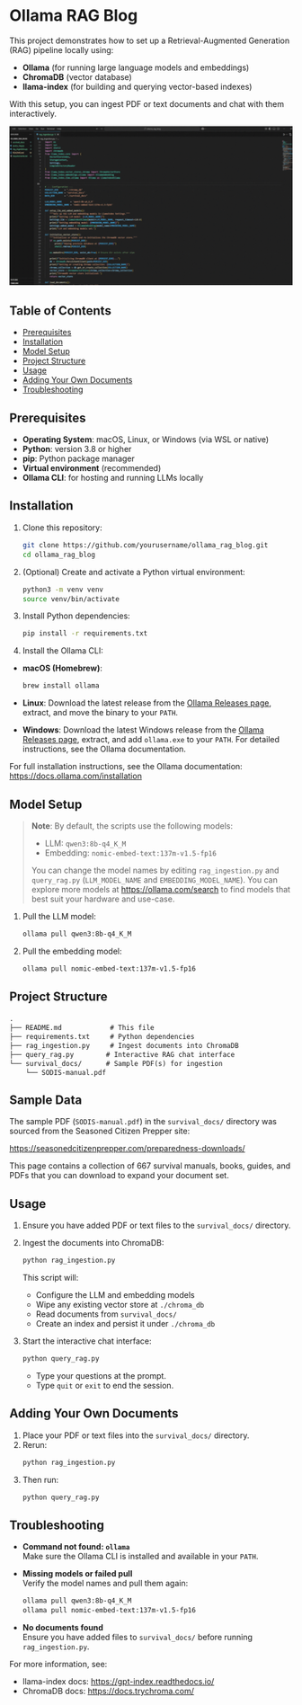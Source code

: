 # Ollama RAG Blog

This project demonstrates how to set up a Retrieval-Augmented Generation (RAG) pipeline locally using:
- **Ollama** (for running large language models and embeddings)
- **ChromaDB** (vector database)
- **llama-index** (for building and querying vector-based indexes)

With this setup, you can ingest PDF or text documents and chat with them interactively.

![](imgs/local_rag_gif.gif)

## Table of Contents
- [Prerequisites](#prerequisites)
- [Installation](#installation)
- [Model Setup](#model-setup)
- [Project Structure](#project-structure)
- [Usage](#usage)
- [Adding Your Own Documents](#adding-your-own-documents)
- [Troubleshooting](#troubleshooting)

## Prerequisites

- **Operating System**: macOS, Linux, or Windows (via WSL or native)
- **Python**: version 3.8 or higher
- **pip**: Python package manager
- **Virtual environment** (recommended)
- **Ollama CLI**: for hosting and running LLMs locally

## Installation

1. Clone this repository:

   ```bash
   git clone https://github.com/yourusername/ollama_rag_blog.git
   cd ollama_rag_blog
   ```

2. (Optional) Create and activate a Python virtual environment:

   ```bash
   python3 -m venv venv
   source venv/bin/activate
   ```

3. Install Python dependencies:

   ```bash
   pip install -r requirements.txt
   ```

4. Install the Ollama CLI:

- **macOS (Homebrew)**:
  ```bash
  brew install ollama
  ```

- **Linux**:
  Download the latest release from the [Ollama Releases page](https://github.com/ollama/ollama/releases), extract, and move the binary to your `PATH`.
- **Windows**:
  Download the latest Windows release from the [Ollama Releases page](https://github.com/ollama/ollama/releases), extract, and add `ollama.exe` to your `PATH`. For detailed instructions, see the Ollama documentation.

For full installation instructions, see the Ollama documentation: https://docs.ollama.com/installation

## Model Setup

> **Note**: By default, the scripts use the following models:
> - LLM: `qwen3:8b-q4_K_M`
> - Embedding: `nomic-embed-text:137m-v1.5-fp16`
>
> You can change the model names by editing `rag_ingestion.py` and `query_rag.py` (`LLM_MODEL_NAME` and `EMBEDDING_MODEL_NAME`).
> You can explore more models at https://ollama.com/search to find models that best suit your hardware and use-case.

1. Pull the LLM model:

   ```bash
   ollama pull qwen3:8b-q4_K_M
   ```

2. Pull the embedding model:

   ```bash
   ollama pull nomic-embed-text:137m-v1.5-fp16
   ```

## Project Structure

```
.
├── README.md            # This file
├── requirements.txt     # Python dependencies
├── rag_ingestion.py     # Ingest documents into ChromaDB
├── query_rag.py        # Interactive RAG chat interface
└── survival_docs/      # Sample PDF(s) for ingestion
    └── SODIS-manual.pdf
```

## Sample Data

The sample PDF (`SODIS-manual.pdf`) in the `survival_docs/` directory was sourced from the Seasoned Citizen Prepper site:

https://seasonedcitizenprepper.com/preparedness-downloads/

This page contains a collection of 667 survival manuals, books, guides, and PDFs that you can download to expand your document set.

## Usage

1. Ensure you have added PDF or text files to the `survival_docs/` directory.

2. Ingest the documents into ChromaDB:

   ```bash
   python rag_ingestion.py
   ```

   This script will:
   - Configure the LLM and embedding models
   - Wipe any existing vector store at `./chroma_db`
   - Read documents from `survival_docs/`
   - Create an index and persist it under `./chroma_db`

3. Start the interactive chat interface:

   ```bash
   python query_rag.py
   ```

   - Type your questions at the prompt.
   - Type `quit` or `exit` to end the session.

## Adding Your Own Documents

1. Place your PDF or text files into the `survival_docs/` directory.
2. Rerun:
   ```bash
   python rag_ingestion.py
   ```
3. Then run:
   ```bash
   python query_rag.py
   ```

## Troubleshooting

- **Command not found: `ollama`**  
  Make sure the Ollama CLI is installed and available in your `PATH`.

- **Missing models or failed pull**  
  Verify the model names and pull them again:
  ```bash
  ollama pull qwen3:8b-q4_K_M
  ollama pull nomic-embed-text:137m-v1.5-fp16
  ```

- **No documents found**  
  Ensure you have added files to `survival_docs/` before running `rag_ingestion.py`.

For more information, see:
- llama-index docs: https://gpt-index.readthedocs.io/
- ChromaDB docs: https://docs.trychroma.com/
